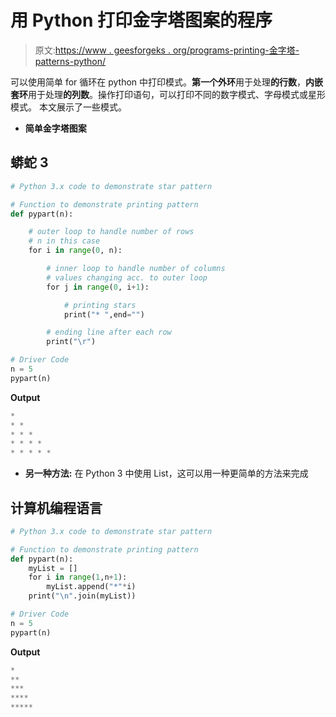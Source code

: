 # 用 Python 打印金字塔图案的程序

> 原文:[https://www . geesforgeks . org/programs-printing-金字塔-patterns-python/](https://www.geeksforgeeks.org/programs-printing-pyramid-patterns-python/)

可以使用简单 for 循环在 python 中打印模式。**第一个外环**用于处理**的行数**，**内嵌套环**用于处理**的列数**。操作打印语句，可以打印不同的数字模式、字母模式或星形模式。
本文展示了一些模式。

*   **简单金字塔图案**

## 蟒蛇 3

```py
# Python 3.x code to demonstrate star pattern

# Function to demonstrate printing pattern
def pypart(n):

    # outer loop to handle number of rows
    # n in this case
    for i in range(0, n):

        # inner loop to handle number of columns
        # values changing acc. to outer loop
        for j in range(0, i+1):

            # printing stars
            print("* ",end="")

        # ending line after each row
        print("\r")

# Driver Code
n = 5
pypart(n)
```

**Output**

```py
* 
* * 
* * * 
* * * * 
* * * * * 
```

*   **另一种方法:**
    在 Python 3 中使用 List，这可以用一种更简单的方法来完成

## 计算机编程语言

```py
# Python 3.x code to demonstrate star pattern

# Function to demonstrate printing pattern
def pypart(n):
    myList = []
    for i in range(1,n+1):
        myList.append("*"*i)
    print("\n".join(myList))

# Driver Code
n = 5
pypart(n)
```

**Output**

```py
*
**
***
****
*****
```